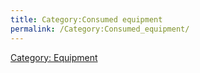 ```yaml
---
title: Category:Consumed equipment
permalink: /Category:Consumed_equipment/
---
```


[Category: Equipment](Category:_Equipment "wikilink")